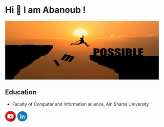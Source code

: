 <h1 >Hi 👋 I am Abanoub !</h1>
<img width="100%" height="192px" align="center" src="https://raw.githubusercontent.com/AbanoubBoules/AbanoubBoules/main/man-jumping-impossible-possible-cliff-sunset-background-business-concept-idea_1323-266.jpg">
<h2>Education</h2>
<ul>
  <li>Faculty of Computer and Information science, Ain Shams University</li>
 </ul>

<a href="https://www.youtube.com/channel/UCAkrrLqh9JE6jZJE8OimGDA"><img width="35px" height="35px" src="https://raw.githubusercontent.com/AbanoubBoules/AbanoubBoules/main/youtube.png" ></a>
<a href="https://www.linkedin.com/in/abanoub-boules-146b131b9/"><img width="35px" height="35px" src="https://raw.githubusercontent.com/AbanoubBoules/AbanoubBoules/main/icon_linkedin.png" ></a>




